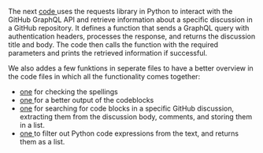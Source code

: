 The next [code ](https://github.com/HamidrezaRahimian/Github-discussion-reviewer/blob/main/notebooks/Test3.py) uses the requests library in Python to interact with the GitHub GraphQL API and retrieve information about a specific discussion in a GitHub repository. It defines a function that sends a GraphQL query with authentication headers, processes the response, and returns the discussion title and body. The code then calls the function with the required parameters and prints the retrieved information if successful.

We also addes a few funktions in seperate files to have a better overview in the code files in which all the functionality comes together:

- [one](https://github.com/HamidrezaRahimian/Github-discussion-reviewer/blob/main/notebooks/spelling.py) for checking the spellings
- [one ](https://github.com/HamidrezaRahimian/Github-discussion-reviewer/blob/main/notebooks/print_codeblocks_function.py)for a better  output of the codeblocks
- [one](https://github.com/HamidrezaRahimian/Github-discussion-reviewer/blob/main/notebooks/search_github_discussion_gql_code.py) for  searching  for code blocks in a specific GitHub discussion, extracting them from the discussion body, comments, and storing 
  them in a list.
- [one ](https://github.com/HamidrezaRahimian/Github-discussion-reviewer/blob/main/notebooks/nomark_search_github_discussion_gql.py)to filter out Python code expressions from the text, and returns them as a list.